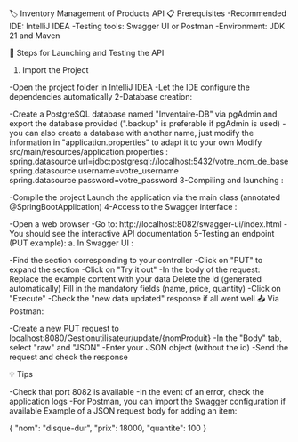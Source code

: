 🏷️ Inventory Management of Products API
📋 Prerequisites
-Recommended IDE: IntelliJ IDEA
-Testing tools: Swagger UI or Postman
-Environment: JDK 21 and Maven

🚀 Steps for Launching and Testing the API

1. Import the Project

-Open the project folder in IntelliJ IDEA
-Let the IDE configure the dependencies automatically
2-Database creation:

-Create a PostgreSQL database named "Inventaire-DB" via pgAdmin and export the database provided (".backup" is preferable if pgAdmin is used)
-you can also create a database with another name, just modify the information in "application.properties" to adapt it to your own Modify src/main/resources/application.properties :
      spring.datasource.url=jdbc:postgresql://localhost:5432/votre_nom_de_base
      spring.datasource.username=votre_username
      spring.datasource.password=votre_password
3-Compiling and launching :

-Compile the project
Launch the application via the main class (annotated @SpringBootApplication)
4-Access to the Swagger interface :

-Open a web browser
-Go to: http://localhost:8082/swagger-ui/index.html
-You should see the interactive API documentation
5-Testing an endpoint (PUT example): a. In Swagger UI :

-Find the section corresponding to your controller
-Click on "PUT" to expand the section
-Click on "Try it out"
-In the body of the request:
     Replace the example content with your data
     Delete the id (generated automatically)
     Fill in the mandatory fields (name, price, quantity)
-Click on "Execute"
-Check the "new data updated" response if all went well
📤 Via Postman:

-Create a new PUT request to localhost:8080/Gestionutilisateur/update/{nomProduit}
-In the "Body" tab, select "raw" and "JSON"
-Enter your JSON object (without the id)
-Send the request and check the response

💡 Tips

-Check that port 8082 is available
-In the event of an error, check the application logs
-For Postman, you can import the Swagger configuration if available
Example of a JSON request body for adding an item:

{
  "nom": "disque-dur",
  "prix": 18000,
  "quantite": 100
}
